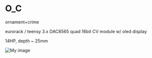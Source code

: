 O_C
===

ornament+crime


eurorack / teensy 3.x DAC8565 quad 16bit CV module w/ oled display

14HP, depth ~ 25mm


![My image](https://farm4.staticflickr.com/3948/15552392087_8fb300d861_b.jpg)


